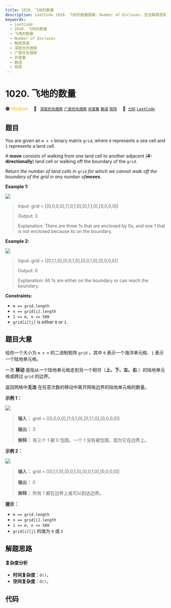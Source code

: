 ```yaml
---
title: 1020. 飞地的数量
description: LeetCode 1020. 飞地的数量题解，Number of Enclaves，包含解题思路、复杂度分析以及完整的 JavaScript 代码实现。
keywords:
  - LeetCode
  - 1020. 飞地的数量
  - 飞地的数量
  - Number of Enclaves
  - 解题思路
  - 深度优先搜索
  - 广度优先搜索
  - 并查集
  - 数组
  - 矩阵
---
```


# 1020. 飞地的数量

🟠 <font color=#ffb800>Medium</font>&emsp; 🔖&ensp; [`深度优先搜索`](/tag/depth-first-search.md) [`广度优先搜索`](/tag/breadth-first-search.md) [`并查集`](/tag/union-find.md) [`数组`](/tag/array.md) [`矩阵`](/tag/matrix.md)&emsp; 🔗&ensp;[`力扣`](https://leetcode.cn/problems/number-of-enclaves) [`LeetCode`](https://leetcode.com/problems/number-of-enclaves)

## 题目

You are given an `m x n` binary matrix `grid`, where `0` represents a sea cell
and `1` represents a land cell.

A **move** consists of walking from one land cell to another adjacent
(**4-directionally**) land cell or walking off the boundary of the `grid`.

Return _the number of land cells in_ `grid` _for which we cannot walk off the
boundary of the grid in any number of**moves**_.



**Example 1:**

![](https://assets.leetcode.com/uploads/2021/02/18/enclaves1.jpg)

> Input: grid = [[0,0,0,0],[1,0,1,0],[0,1,1,0],[0,0,0,0]]
> 
> Output: 3
> 
> Explanation: There are three 1s that are enclosed by 0s, and one 1 that is not enclosed because its on the boundary.

**Example 2:**

![](https://assets.leetcode.com/uploads/2021/02/18/enclaves2.jpg)

> Input: grid = [[0,1,1,0],[0,0,1,0],[0,0,1,0],[0,0,0,0]]
> 
> Output: 0
> 
> Explanation: All 1s are either on the boundary or can reach the boundary.

**Constraints:**

  * `m == grid.length`
  * `n == grid[i].length`
  * `1 <= m, n <= 500`
  * `grid[i][j]` is either `0` or `1`.


## 题目大意

给你一个大小为 `m x n` 的二进制矩阵 `grid` ，其中 `0` 表示一个海洋单元格、`1` 表示一个陆地单元格。

一次 **移动** 是指从一个陆地单元格走到另一个相邻（**上、下、左、右** ）的陆地单元格或跨过 `grid` 的边界。

返回网格中**无法** 在任意次数的移动中离开网格边界的陆地单元格的数量。



**示例 1：**

![](https://assets.leetcode.com/uploads/2021/02/18/enclaves1.jpg)

> 
> 
> 
> 
> 
> **输入：** grid = [[0,0,0,0],[1,0,1,0],[0,1,1,0],[0,0,0,0]]
> 
> **输出：** 3
> 
> **解释：** 有三个 1 被 0 包围。一个 1 没有被包围，因为它在边界上。
> 
> 

**示例 2：**

![](https://assets.leetcode.com/uploads/2021/02/18/enclaves2.jpg)

> 
> 
> 
> 
> 
> **输入：** grid = [[0,1,1,0],[0,0,1,0],[0,0,1,0],[0,0,0,0]]
> 
> **输出：** 0
> 
> **解释：** 所有 1 都在边界上或可以到达边界。
> 
> 



**提示：**

  * `m == grid.length`
  * `n == grid[i].length`
  * `1 <= m, n <= 500`
  * `grid[i][j]` 的值为 `0` 或 `1`


## 解题思路

#### 复杂度分析

- **时间复杂度**：`O()`，
- **空间复杂度**：`O()`，

## 代码

```javascript

```